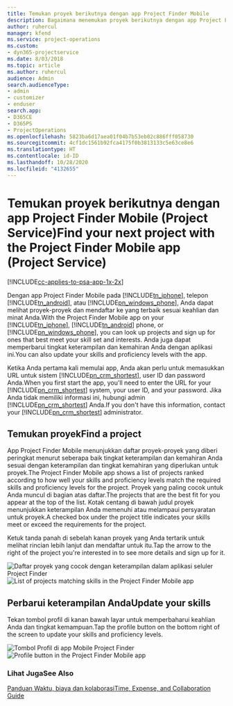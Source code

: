 ```yaml
---
title: Temukan proyek berikutnya dengan app Project Finder Mobile
description: Bagaimana menemukan proyek berikutnya dengan app Project Finder Mobile untuk Project Service
author: ruhercul
manager: kfend
ms.service: project-operations
ms.custom:
- dyn365-projectservice
ms.date: 8/03/2018
ms.topic: article
ms.author: ruhercul
audience: Admin
search.audienceType:
- admin
- customizer
- enduser
search.app:
- D365CE
- D365PS
- ProjectOperations
ms.openlocfilehash: 5823ba6d17aea01f04b7b53eb02c886fff058730
ms.sourcegitcommit: 4cf1dc1561b92fca4175f0b3813133c5e63ce8e6
ms.translationtype: HT
ms.contentlocale: id-ID
ms.lasthandoff: 10/28/2020
ms.locfileid: "4132655"
---
```

# <a name="find-your-next-project-with-the-project-finder-mobile-app-project-service"></a><span data-ttu-id="3a119-103">Temukan proyek berikutnya dengan app Project Finder Mobile (Project Service)</span><span class="sxs-lookup"><span data-stu-id="3a119-103">Find your next project with the Project Finder Mobile app (Project Service)</span></span>

[!INCLUDE[cc-applies-to-psa-app-1x-2x](../includes/cc-applies-to-psa-app-1x-2x.md)]

<span data-ttu-id="3a119-104">Dengan app Project Finder Mobile pada [!INCLUDE[tn_iphone](../includes/tn-iphone.md)], telepon [!INCLUDE[tn_android](../includes/tn-android.md)], atau [!INCLUDE[pn_windows_phone](../includes/pn-windows-phone.md)], Anda dapat melihat proyek-proyek dan mendaftar ke yang terbaik sesuai keahlian dan minat Anda.</span><span class="sxs-lookup"><span data-stu-id="3a119-104">With the Project Finder Mobile app on your [!INCLUDE[tn_iphone](../includes/tn-iphone.md)], [!INCLUDE[tn_android](../includes/tn-android.md)] phone, or [!INCLUDE[pn_windows_phone](../includes/pn-windows-phone.md)], you can look up projects and sign up for ones that best meet your skill set and interests.</span></span> <span data-ttu-id="3a119-105">Anda juga dapat memperbarui tingkat keterampilan dan kemahiran Anda dengan aplikasi ini.</span><span class="sxs-lookup"><span data-stu-id="3a119-105">You can also update your skills and proficiency levels with the app.</span></span>  
  
 <span data-ttu-id="3a119-106">Ketika Anda pertama kali memulai app, Anda akan perlu untuk memasukkan URL untuk sistem [!INCLUDE[pn_crm_shortest](../includes/pn-crm-shortest.md)], user ID dan password Anda.</span><span class="sxs-lookup"><span data-stu-id="3a119-106">When you first start the app, you'll need to enter the URL for your [!INCLUDE[pn_crm_shortest](../includes/pn-crm-shortest.md)] system, your user ID, and your password.</span></span> <span data-ttu-id="3a119-107">Jika Anda tidak memiliki informasi ini, hubungi admin [!INCLUDE[pn_crm_shortest](../includes/pn-crm-shortest.md)] Anda.</span><span class="sxs-lookup"><span data-stu-id="3a119-107">If you don't have this information,  contact your [!INCLUDE[pn_crm_shortest](../includes/pn-crm-shortest.md)] administrator.</span></span>  
  
## <a name="find-a-project"></a><span data-ttu-id="3a119-108">Temukan proyek</span><span class="sxs-lookup"><span data-stu-id="3a119-108">Find a project</span></span>  
 <span data-ttu-id="3a119-109">App Project Finder Mobile menunjukkan daftar proyek-proyek yang diberi peringkat menurut seberapa baik tingkat keterampilan dan kemahiran Anda sesuai dengan keterampilan dan tingkat kemahiran yang diperlukan untuk proyek.</span><span class="sxs-lookup"><span data-stu-id="3a119-109">The Project Finder Mobile app shows a list of projects ranked according to how well your skills and proficiency levels match the required skills and proficiency levels for the project.</span></span> <span data-ttu-id="3a119-110">Proyek yang paling cocok untuk Anda muncul di bagian atas daftar.</span><span class="sxs-lookup"><span data-stu-id="3a119-110">The projects that are the best fit for you appear at the top of the list.</span></span> <span data-ttu-id="3a119-111">Kotak centang di bawah judul proyek menunjukkan keterampilan Anda memenuhi atau melampaui persyaratan untuk proyek.</span><span class="sxs-lookup"><span data-stu-id="3a119-111">A checked box under the project title indicates your skills meet or exceed the requirements for the project.</span></span>  
  
 <span data-ttu-id="3a119-112">Ketuk tanda panah di sebelah kanan proyek yang Anda tertarik untuk melihat rincian lebih lanjut dan mendaftar untuk itu.</span><span class="sxs-lookup"><span data-stu-id="3a119-112">Tap the arrow to the right of the project you're interested in to see more details and sign up for it.</span></span>  
  
 <span data-ttu-id="3a119-113">![Daftar proyek yang cocok dengan keterampilan dalam aplikasi seluler Project Finder](../psa/media/project-service-project-finder-list.png "Daftar proyek yang cocok dengan keterampilan dalam aplikasi seluler Project Finder")</span><span class="sxs-lookup"><span data-stu-id="3a119-113">![List of projects matching skills in the Project Finder Mobile app](../psa/media/project-service-project-finder-list.png "List of projects matching skills in the Project Finder Mobile app")</span></span>  
  
## <a name="update-your-skills"></a><span data-ttu-id="3a119-114">Perbarui keterampilan Anda</span><span class="sxs-lookup"><span data-stu-id="3a119-114">Update your skills</span></span>  
 <span data-ttu-id="3a119-115">Tekan tombol profil di kanan bawah layar untuk memperbaharui keahlian Anda dan tingkat kemampuan.</span><span class="sxs-lookup"><span data-stu-id="3a119-115">Tap the profile button on the bottom right of the screen to update your skills and proficiency levels.</span></span>  
  
 <span data-ttu-id="3a119-116">![Tombol Profil di app Mobile Project Finder](../psa/media/project-service-project-finder-profile.png "Tombol Profil di app Mobile Project Finder")</span><span class="sxs-lookup"><span data-stu-id="3a119-116">![Profile button in the Project Finder Mobile app](../psa/media/project-service-project-finder-profile.png "Profile button in the Project Finder Mobile app")</span></span>  
  
### <a name="see-also"></a><span data-ttu-id="3a119-117">Lihat Juga</span><span class="sxs-lookup"><span data-stu-id="3a119-117">See Also</span></span>  
 [<span data-ttu-id="3a119-118">Panduan Waktu, biaya dan kolaborasi</span><span class="sxs-lookup"><span data-stu-id="3a119-118">Time, Expense, and Collaboration Guide</span></span>](../psa/time-expense-collaboration-guide.md)
